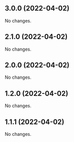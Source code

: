 ## 3.0.0 (2022-04-02)

No changes.

## 2.1.0 (2022-04-02)

No changes.

## 2.0.0 (2022-04-02)

No changes.

## 1.2.0 (2022-04-02)

No changes.

## 1.1.1 (2022-04-02)

No changes.
